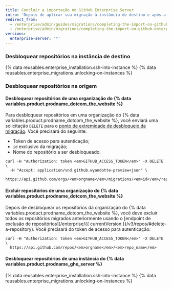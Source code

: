 ```yaml
---
title: Concluir a importação no GitHub Enterprise Server
intro: 'Depois de aplicar sua migração à instância de destino e após a revisão da migração, você vai desbloquear os repositórios e excluí-los da origem. Antes de excluir os dados da origem, é recomendável aguardar cerca de duas semanas para garantir o funcionamento adequado de todos os procedimentos.'
redirect_from:
  - /enterprise/admin/guides/migrations/completing-the-import-on-github-enterprise/
  - /enterprise/admin/migrations/completing-the-import-on-github-enterprise-server
versions:
  enterprise-server: '*'
---
```


### Desbloquear repositórios na instância de destino

{% data reusables.enterprise_installation.ssh-into-instance %}
{% data reusables.enterprise_migrations.unlocking-on-instances %}

### Desbloquear repositórios na origem

#### Desbloquear repositórios de uma organização do {% data variables.product.prodname_dotcom_the_website %}

Para desbloquear repositórios em uma organização do {% data variables.product.prodname_dotcom_the_website %}, você enviará uma solicitação `DELETE` para o <a href="/rest/reference/migrations#unlock-an-organization-repository" class="dotcom-only">ponto de extremidade de desbloqueio da migração</a>. Você precisará do seguinte:
  * Token de acesso para autenticação;
  * `id` exclusivo da migração;
  * Nome do repositório a ser desbloqueado.
```shell
curl -H "Authorization: token <em>GITHUB_ACCESS_TOKEN</em>" -X DELETE \
  -H "Accept: application/vnd.github.wyandotte-preview+json" \
  https://api.github.com/orgs/<em>orgname</em>/migrations/<em>id</em>/repos/<em>repo_name</em>/lock
```

#### Excluir repositórios de uma organização do {% data variables.product.prodname_dotcom_the_website %}

Depois de desbloquear os repositórios da organização do {% data variables.product.prodname_dotcom_the_website %}, você deve excluir todos os repositórios migrados anteriormente usando o [endpoint de exclusão de repositórios](/enterprise/{{ currentVersion }}/v3/repos/#delete-a-repository). Você precisará do token de acesso para autenticação:
```shell
curl -H "Authorization: token <em>GITHUB_ACCESS_TOKEN</em>" -X DELETE \
  https://api.github.com/repos/<em>orgname</em>/<em>repo_name</em>
```

#### Desbloquear repositórios de uma instância do {% data variables.product.prodname_ghe_server %}

{% data reusables.enterprise_installation.ssh-into-instance %}
{% data reusables.enterprise_migrations.unlocking-on-instances %}
